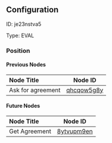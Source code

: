 # <nil>
## Configuration
ID:  je23nstva5

Type: EVAL 








### Position

#### Previous Nodes
| Node Title | Node ID |
| :------------- | ------------ |
| Ask for agreement | [qhcqow5g8y](./qhcqow5g8y.md) | 
 
 #### Future Nodes
| Node Title | Node ID |
| :------------- | ------------ |
| Get Agreement |[8ytvupm9en](./8ytvupm9en.md) | 